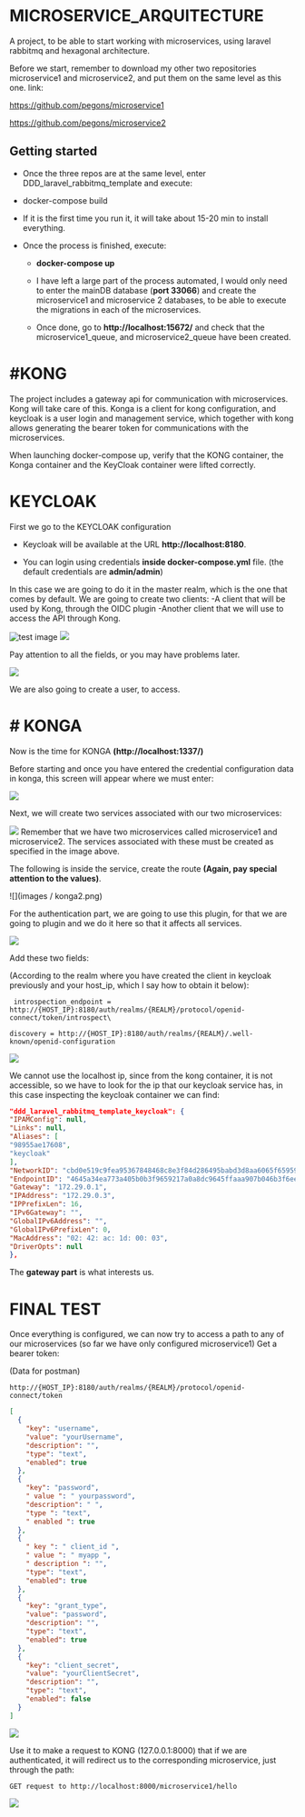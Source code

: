 # MICROSERVICE_ARQUITECTURE

A project, to be able to start working with microservices, using laravel rabbitmq and hexagonal architecture.

Before we start, remember to download my other two repositories microservice1 and microservice2, and put them on the same level as this one.
link:

https://github.com/pegons/microservice1

https://github.com/pegons/microservice2

## Getting started

- Once the three repos are at the same level, enter DDD_laravel_rabbitmq_template and execute:

- docker-compose build

- If it is the first time you run it, it will take about 15-20 min to install everything.

- Once the process is finished, execute:

   - **docker-compose up**

    - I have left a large part of the process automated, I would only need to enter the mainDB database (**port 33066**)
and create the microservice1 and microservice 2 databases, to be able to execute the migrations in each of the microservices.

  - Once done, go to **http://localhost:15672/** and check that the microservice1_queue, and microservice2_queue have been created.

# #KONG

The project includes a gateway api for communication with microservices.
Kong will take care of this. Konga is a client for kong configuration, and keycloak is a user login and management service, which together with kong allows generating the bearer token for communications with the microservices.

When launching docker-compose up, verify that the KONG container, the Konga container and the KeyCloak container were lifted correctly.

# KEYCLOAK

First we go to the KEYCLOAK configuration

- Keycloak will be available at the URL **http://localhost:8180**.

- You can login using credentials **inside docker-compose.yml** file. (the default credentials are **admin/admin**)

In this case we are going to do it in the master realm, which is the one that comes by default.
We are going to create two clients:
    -A client that will be used by Kong, through the OIDC plugin
    -Another client that we will use to access the API through Kong.

![test image](images/keycloak1.png)
![](images/keycloak2.png)

Pay attention to all the fields, or you may have problems later.

![](images/keycloak3.png)

We are also going to create a user, to access.
# # KONGA
Now is the time for KONGA **(http://localhost:1337/)**

Before starting and once you have entered the credential configuration data in konga, this screen will appear where we must enter:

![](images/konga0.png)

Next, we will create two services associated with our two microservices:

![](images/konga1.png)
Remember that we have two microservices called microservice1 and microservice2. The services associated with these must be created as specified in the image above.

The following is inside the service, create the route **(Again, pay special attention to the values)**.

![](images / konga2.png)

For the authentication part, we are going to use this plugin, for that we are going to plugin and we do it here so that it affects all services.

![](images/konga3.png)

Add these two fields:

(According to the realm where you have created the client in keycloak previously and your host_ip, which I say how to obtain it below):
``` http
 introspection_endpoint = http://{HOST_IP}:8180/auth/realms/{REALM}/protocol/openid-connect/token/introspect\
```
``` http
discovery = http://{HOST_IP}:8180/auth/realms/{REALM}/.well-known/openid-configuration
```
![](images/konga4.png)

We cannot use the localhost ip, since from the kong container, it is not accessible, so we have to look for the ip that our keycloak service has, in this case inspecting the keycloak container we can find:
```json
"ddd_laravel_rabbitmq_template_keycloak": {
"IPAMConfig": null,
"Links": null,
"Aliases": [
"98955ae17608",
"keycloak"
],
"NetworkID": "cbd0e519c9fea95367848468c8e3f84d286495babd3d8aa6065f659592b71026",
"EndpointID": "4645a34ea773a405b0b3f9659217a0a8dc9645ffaaa907b046b3f6ee0c595a1b",
"Gateway": "172.29.0.1",
"IPAddress": "172.29.0.3",
"IPPrefixLen": 16,
"IPv6Gateway": "",
"GlobalIPv6Address": "",
"GlobalIPv6PrefixLen": 0,
"MacAddress": "02: 42: ac: 1d: 00: 03",
"DriverOpts": null
},
```
The **gateway part** is what interests us.

# FINAL TEST
Once everything is configured, we can now try to access a path to any of our microservices (so far we have only configured microservice1)
Get a bearer token:


(Data for postman)
```http
http://{HOST_IP}:8180/auth/realms/{REALM}/protocol/openid-connect/token
```

```json
[
  {
    "key": "username",
    "value": "yourUsername",
    "description": "",
    "type": "text",
    "enabled": true
  },
  {
    "key": "password",
    " value ": " yourpassword",
    "description": " ",
    "type ": "text",
    " enabled ": true
  },
  {
    " key ": " client_id ",
    " value ": " myapp ",
    " description ": "",
    "type": "text",
    "enabled": true
  },
  {
    "key": "grant_type",
    "value": "password",
    "description": "",
    "type": "text",
    "enabled": true
  },
  {
    "key": "client_secret",
    "value": "yourClientSecret",
    "description": "",
    "type": "text",
    "enabled": false
  }
]
```

![](images/konga5.png)

Use it to make a request to KONG (127.0.0.1:8000) that if we are authenticated, it will redirect us to the corresponding microservice, just through the path:
``` http
GET request to http://localhost:8000/microservice1/hello
```
![](images/konga6.png)
